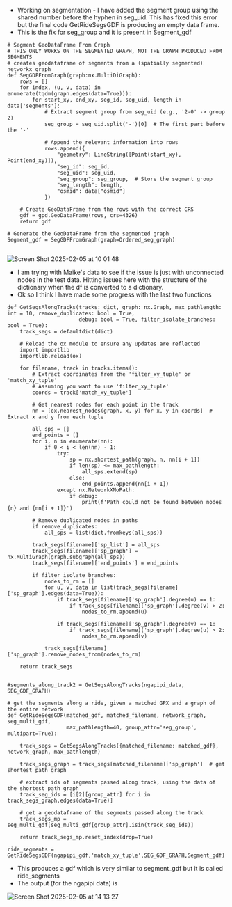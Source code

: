 - Working on segmentation - I have added the segment group using the shared number before the hyphen in seg_uid. This has fixed this error but the final code GetRideSegsGDF is producing an empty data frame.
- This is the fix for seg_group and it is present in Segment_gdf
```
# Segment GeoDataFrame From Graph
# THIS ONLY WORKS ON THE SEGMENTED GRAPH, NOT THE GRAPH PRODUCED FROM SEGMENTS
# creates geodataframe of segments from a (spatially segmented) networkx graph
def SegGDFFromGraph(graph:nx.MultiDiGraph):
    rows = []
    for index, (u, v, data) in enumerate(tqdm(graph.edges(data=True))):
        for start_xy, end_xy, seg_id, seg_uid, length in data['segments']:
            # Extract segment group from seg_uid (e.g., '2-0' -> group 2)
            seg_group = seg_uid.split('-')[0]  # The first part before the '-'
            
            # Append the relevant information into rows
            rows.append({
                "geometry": LineString([Point(start_xy), Point(end_xy)]),
                "seg_id": seg_id,
                "seg_uid": seg_uid,
                "seg_group": seg_group,  # Store the segment group
                "seg_length": length,
                "osmid": data["osmid"]
            })
    
    # Create GeoDataFrame from the rows with the correct CRS
    gdf = gpd.GeoDataFrame(rows, crs=4326)
    return gdf

# Generate the GeoDataFrame from the segmented graph
Segment_gdf = SegGDFFromGraph(graph=Ordered_seg_graph)


```
![Screen Shot 2025-02-05 at 10 01 48](https://github.com/user-attachments/assets/b1cb6ff5-cd60-47b5-84a9-0fddf51cf0a3)


- I am trying with Maike's data to see if the issue is just with unconnected nodes in the test data. Hitting issues here with the structure of the dictionary when the df is converted to a dictionary.
- Ok so I think I have made some progress with the last two functions
```
def GetSegsAlongTracks(tracks: dict, graph: nx.Graph, max_pathlength: int = 10, remove_duplicates: bool = True,
                       debug: bool = True, filter_isolate_branches: bool = True):
    track_segs = defaultdict(dict)

    # Reload the ox module to ensure any updates are reflected
    import importlib
    importlib.reload(ox)
    
    for filename, track in tracks.items():
        # Extract coordinates from the 'filter_xy_tuple' or 'match_xy_tuple'
        # Assuming you want to use 'filter_xy_tuple'
        coords = track['match_xy_tuple']
        
        # Get nearest nodes for each point in the track
        nn = [ox.nearest_nodes(graph, x, y) for x, y in coords]  # Extract x and y from each tuple
        
        all_sps = []
        end_points = []
        for i, n in enumerate(nn):
            if 0 < i < len(nn) - 1:
                try:
                    sp = nx.shortest_path(graph, n, nn[i + 1])
                    if len(sp) <= max_pathlength:
                        all_sps.extend(sp)
                    else:
                        end_points.append(nn[i + 1])
                except nx.NetworkXNoPath:
                    if debug:
                        print(f'Path could not be found between nodes {n} and {nn[i + 1]}')

        # Remove duplicated nodes in paths
        if remove_duplicates:
            all_sps = list(dict.fromkeys(all_sps))

        track_segs[filename]['sp_list'] = all_sps
        track_segs[filename]['sp_graph'] = nx.MultiGraph(graph.subgraph(all_sps))
        track_segs[filename]['end_points'] = end_points

        if filter_isolate_branches:
            nodes_to_rm = []
            for u, v, data in list(track_segs[filename]['sp_graph'].edges(data=True)):
                if track_segs[filename]['sp_graph'].degree(u) == 1:
                    if track_segs[filename]['sp_graph'].degree(v) > 2:
                        nodes_to_rm.append(u)

                if track_segs[filename]['sp_graph'].degree(v) == 1:
                    if track_segs[filename]['sp_graph'].degree(u) > 2:
                        nodes_to_rm.append(v)

            track_segs[filename]['sp_graph'].remove_nodes_from(nodes_to_rm)

    return track_segs


#segments_along_track2 = GetSegsAlongTracks(ngapipi_data, SEG_GDF_GRAPH)

# get the segments along a ride, given a matched GPX and a graph of the entire network
def GetRideSegsGDF(matched_gdf, matched_filename, network_graph, seg_multi_gdf, 
                   max_pathlength=40, group_attr='seg_group', multipart=True):
     
    track_segs = GetSegsAlongTracks({matched_filename: matched_gdf}, network_graph, max_pathlength)

    track_segs_graph = track_segs[matched_filename]['sp_graph']  # get shortest path graph

    # extract ids of segments passed along track, using the data of the shortest path graph
    track_seg_ids = [i[2][group_attr] for i in track_segs_graph.edges(data=True)]

    # get a geodataframe of the segments passed along the track
    track_segs_mp = seg_multi_gdf[seg_multi_gdf[group_attr].isin(track_seg_ids)]

    return track_segs_mp.reset_index(drop=True)

ride_segments = GetRideSegsGDF(ngapipi_gdf,'match_xy_tuple',SEG_GDF_GRAPH,Segment_gdf)
```
- This produces a gdf which is very similar to segment_gdf but it is called ride_segments
- The output (for the ngapipi data) is
  
![Screen Shot 2025-02-05 at 14 13 27](https://github.com/user-attachments/assets/ed4aadd8-9bc5-4d0c-8d29-93526902b76d)
